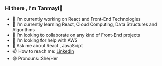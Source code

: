### Hi there , I'm Tanmayi👋

<!--
**Tanmayi5/Tanmayi5** is a ✨ _special_ ✨ repository because its `README.md` (this file) appears on your GitHub profile.

Here are some ideas to get you started:
-->

- 🔭 I’m currently working on React and Front-End Technologies
- 🌱 I’m currently learning React, Cloud Computing, Data Structures and Algorithms
- 👯 I’m looking to collaborate on any kind of Front-End projects
- 🤔 I’m looking for help with AWS
- 💬 Ask me about React , JavaScipt
- 📫 How to reach me: [LinkedIn](https://www.linkedin.com/in/pitchika-tanmayi-9000491b3/)
- 😄 Pronouns: She/Her
<!-- - ⚡ Fun fact: --> 

